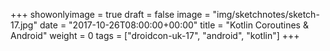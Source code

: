+++
showonlyimage = true
draft = false
image = "img/sketchnotes/sketch-17.jpg"
date = "2017-10-26T08:00:00+00:00"
title = "Kotlin Coroutines & Android"
weight = 0
tags = ["droidcon-uk-17", "android", "kotlin"]
+++

